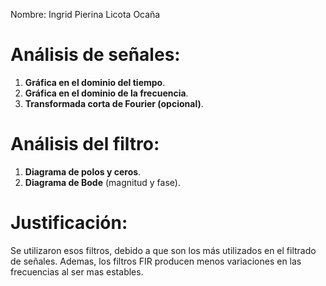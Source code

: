 Nombre: Ingrid Pierina Licota Ocaña

# Análisis de señales:

1. **Gráfica en el dominio del tiempo**.
2. **Gráfica en el dominio de la frecuencia**.
3. **Transformada corta de Fourier (opcional)**.

# Análisis del filtro:

1. **Diagrama de polos y ceros**.
2. **Diagrama de Bode** (magnitud y fase).

# Justificación:
Se utilizaron esos filtros, debido a que son los más utilizados en el filtrado de señales. Ademas, los filtros FIR producen menos variaciones en las frecuencias al ser mas estables.
